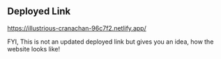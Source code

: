 ## Deployed Link
https://illustrious-cranachan-96c7f2.netlify.app/

FYI, This is not an updated deployed link but gives you an idea, how the website looks like!
